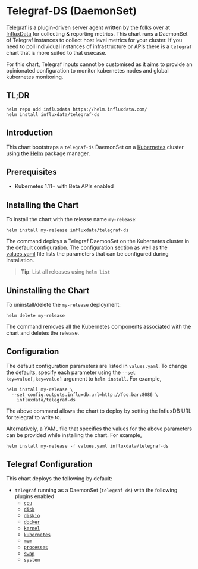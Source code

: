 # Telegraf-DS (DaemonSet)

[Telegraf](https://github.com/influxdata/telegraf) is a plugin-driven server agent written by the folks over at [InfluxData](https://influxdata.com) for collecting & reporting metrics. This chart runs a DaemonSet of Telegraf instances to collect host level metrics for your cluster. If you need to poll individual instances of infrastructure or APIs there is a `telegraf` chart that is more suited to that usecase.

For this chart, Telegraf inputs cannot be customised as it aims to provide an opinionated configuration to monitor kubernetes nodes and global kubernetes monitoring.

## TL;DR

```console
helm repo add influxdata https://helm.influxdata.com/
helm install influxdata/telegraf-ds
```

## Introduction

This chart bootstraps a `telegraf-ds` DaemonSet on a [Kubernetes](http://kubernetes.io) cluster using the [Helm](https://helm.sh) package manager.

## Prerequisites

- Kubernetes 1.11+ with Beta APIs enabled

## Installing the Chart

To install the chart with the release name `my-release`:

```console
helm install my-release influxdata/telegraf-ds
```

The command deploys a Telegraf DaemonSet on the Kubernetes cluster in the default configuration. The [configuration](#configuration) section as well as the [values.yaml](/values.yaml) file lists the parameters that can be configured during installation.

> **Tip**: List all releases using `helm list`

## Uninstalling the Chart

To uninstall/delete the `my-release` deployment:

```console
helm delete my-release
```

The command removes all the Kubernetes components associated with the chart and deletes the release.

## Configuration

The default configuration parameters are listed in `values.yaml`. To change the defaults, specify each parameter using the `--set key=value[,key=value]` argument to `helm install`. For example,

```console
helm install my-release \
  --set config.outputs.influxdb.url=http://foo.bar:8086 \
    influxdata/telegraf-ds
```

The above command allows the chart to deploy by setting the InfluxDB URL for telegraf to write to.

Alternatively, a YAML file that specifies the values for the above parameters can be provided while installing the chart. For example,

```console
helm install my-release -f values.yaml influxdata/telegraf-ds
```

## Telegraf Configuration

This chart deploys the following by default:

- `telegraf` running as a DaemonSet (`telegraf-ds`) with the following plugins enabled
  * [`cpu`](https://github.com/influxdata/telegraf/tree/master/plugins/inputs/cpu)
  * [`disk`](https://github.com/influxdata/telegraf/tree/master/plugins/inputs/disk)
  * [`diskio`](https://github.com/influxdata/telegraf/tree/master/plugins/inputs/diskio)
  * [`docker`](https://github.com/influxdata/telegraf/tree/master/plugins/inputs/docker)
  * [`kernel`](https://github.com/influxdata/telegraf/tree/master/plugins/inputs/kernel)
  * [`kubernetes`](https://github.com/influxdata/telegraf/tree/master/plugins/inputs/kubernetes)
  * [`mem`](https://github.com/influxdata/telegraf/tree/master/plugins/inputs/mem)
  * [`processes`](https://github.com/influxdata/telegraf/tree/master/plugins/inputs/processes)
  * [`swap`](https://github.com/influxdata/telegraf/tree/master/plugins/inputs/swap)
  * [`system`](https://github.com/influxdata/telegraf/tree/master/plugins/inputs/system)
